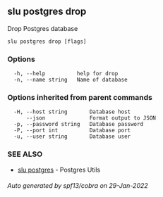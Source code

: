 ## slu postgres drop

Drop Postgres database

```
slu postgres drop [flags]
```

### Options

```
  -h, --help          help for drop
  -n, --name string   Name of database
```

### Options inherited from parent commands

```
  -H, --host string       Database host
      --json              Format output to JSON
  -p, --password string   Database password
  -P, --port int          Database port
  -u, --user string       Database user
```

### SEE ALSO

* [slu postgres](slu_postgres.md)	 - Postgres Utils

###### Auto generated by spf13/cobra on 29-Jan-2022
